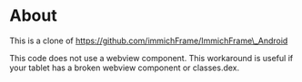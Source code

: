 # About

This is a clone of https://github.com/immichFrame/ImmichFrame\_Android

This code does not use a webview component.
This workaround is useful if your tablet has a broken webview component or classes.dex.

